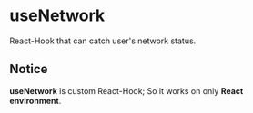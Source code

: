 # useNetwork
React-Hook that can catch user's network status.

## Notice
**useNetwork** is custom React-Hook; So it works on only **React environment**.